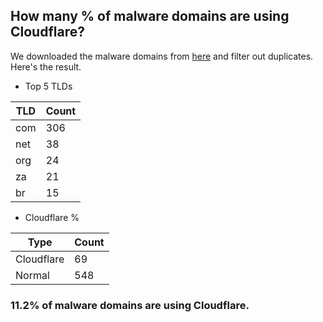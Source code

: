 ## How many % of malware domains are using Cloudflare?


We downloaded the malware domains from [here](https://urlhaus.abuse.ch) and filter out duplicates.
Here's the result.


[//]: # (start replacement)


- Top 5 TLDs

| TLD | Count |
| --- | --- |
| com | 306 |
| net | 38 |
| org | 24 |
| za | 21 |
| br | 15 |


- Cloudflare %

| Type | Count |
| --- | --- |
| Cloudflare | 69 |
| Normal | 548 |


### 11.2% of malware domains are using Cloudflare.